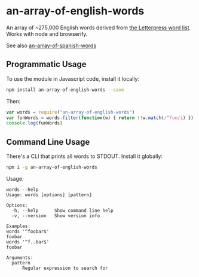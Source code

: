 # an-array-of-english-words

An array of ~275,000 English words derived from [the Letterpress word
list](https://github.com/atebits/Words). Works with node and browserify.

See also [an-array-of-spanish-words](https://github.com/zeke/an-array-of-spanish-words)

## Programmatic Usage

To use the module in Javascript code, install it locally:

```sh
npm install an-array-of-english-words --save
```

Then:

```js
var words = require("an-array-of-english-words")
var funWords = words.filter(function(w) { return !!w.match(/^fun/i) })
console.log(funWords)
```

## Command Line Usage

There's a CLI that prints all words to STDOUT. Install it globally:

```sh
npm i -g an-array-of-english-words
```

Usage:

```
words --help
Usage: words [options] [pattern]

Options:
  -h, --help      Show command line help
  -v, --version   Show version info

Examples:
words '^foobar$'
foobar
words '^f..bar$'
foobar

Arguments:
  pattern
      Regular expression to search for
```
